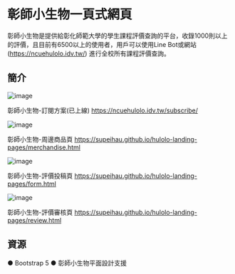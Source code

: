 # 彰師小生物一頁式網頁

彰師小生物是提供給彰化師範大學的學生課程評價查詢的平台，收錄1000則以上的評價，且目前有6500以上的使用者，用戶可以使用Line Bot或網站(https://ncuehulolo.idv.tw/)
進行全校所有課程評價查詢。

## 簡介

![image](https://user-images.githubusercontent.com/98528149/205682757-4cd4c8a6-9a4f-42b8-854d-affd92d3cb79.png)

彰師小生物-訂閱方案(已上線)
https://ncuehulolo.idv.tw/subscribe/


![image](https://user-images.githubusercontent.com/98528149/205683070-d60fe10d-2cfd-4996-be1f-834f16800ed9.png)

彰師小生物-周邊商品頁
https://supeihau.github.io/hulolo-landing-pages/merchandise.html

![image](https://user-images.githubusercontent.com/98528149/205683176-3688db6b-f174-44b8-addc-6b532d6db072.png)

彰師小生物-評價投稿頁
https://supeihau.github.io/hulolo-landing-pages/form.html

![image](https://user-images.githubusercontent.com/98528149/205683390-758ae50e-b757-4f8d-ae06-2c4ebe161694.png)

彰師小生物-評價審核頁
https://supeihau.github.io/hulolo-landing-pages/review.html


## 資源
● Bootstrap 5
● 彰師小生物平面設計支援

